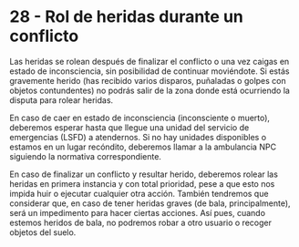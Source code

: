 # 28 - Rol de heridas durante un conflicto

Las heridas se rolean después de finalizar el conflicto o una vez caigas en estado de inconsciencia, sin posibilidad de continuar moviéndote. Si estás gravemente herido (has recibido varios disparos, puñaladas o golpes con objetos contundentes) no podrás salir de la zona donde está ocurriendo la disputa para rolear heridas.

En caso de caer en estado de inconsciencia (inconsciente o muerto), deberemos esperar hasta que llegue una unidad del servicio de emergencias (LSFD) a atendernos. Si no hay unidades disponibles o estamos en un lugar recóndito, deberemos llamar a la ambulancia NPC siguiendo la normativa correspondiente.

En caso de finalizar un conflicto y resultar herido, deberemos rolear las heridas en primera instancia y con total prioridad, pese a que esto nos impida huir o ejecutar cualquier otra acción. También tendremos que considerar que, en caso de tener heridas graves (de bala, principalmente), será un impedimento para hacer ciertas acciones. Así pues, cuando estemos heridos de bala, no podremos robar a otro usuario o recoger objetos del suelo.
